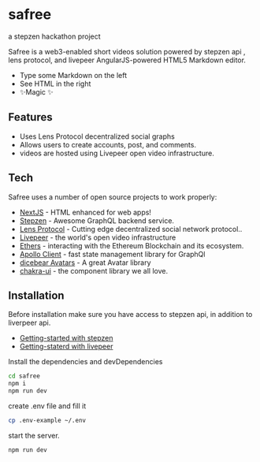 # safree
 a stepzen hackathon project

Safree is a web3-enabled short videos solution powered by stepzen api , lens protocol, and livepeer
AngularJS-powered HTML5 Markdown editor.

- Type some Markdown on the left
- See HTML in the right
- ✨Magic ✨

## Features

- Uses Lens Protocol decentralized social graphs
- Allows users to create accounts, post, and comments.
- videos are hosted using Livepeer open video infrastructure.

## Tech

Safree uses a number of open source projects to work properly:

- [NextJS](https://nextjs.org/) - HTML enhanced for web apps!
- [Stepzen](https://stepzen.com/) - Awesome GraphQL backend service.
- [Lens Protocol](https://lens.xyz/garden) - Cutting edge decentralized social network protocol..
- [Livepeer](https://livepeer.studio/) - the world's open video infrastructure
- [Ethers](https://docs.ethers.io/v5/) - interacting with the Ethereum Blockchain and its ecosystem.
- [Apollo Client](https://www.apollographql.com/docs/react/) - fast state management library for GraphQl
- [dicebear Avatars](https://avatars.dicebear.com/) - A great Avatar library
- [chakra-ui](chakra-ui) - the component library we all love.


## Installation

Before installation make sure you have access to stepzen api, in addition to liverpeer api.
- [Getting-started with stepzen](https://stepzen.com/getting-started)
- [Getting-staterd with livepeer](https://docs.livepeer.studio/guides/livestreaming/api-key)


Install the dependencies and devDependencies

```sh
cd safree
npm i
npm run dev
```
create .env file and fill it

```sh
cp .env-example ~/.env
```

start the server.
 ```sh
npm run dev
```
